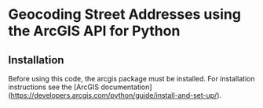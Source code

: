 # Geocoding Street Addresses using the ArcGIS API for Python

## Installation
Before using this code, the arcgis package must be installed.  For installation instructions see the 
[ArcGIS documentation] (https://developers.arcgis.com/python/guide/install-and-set-up/).